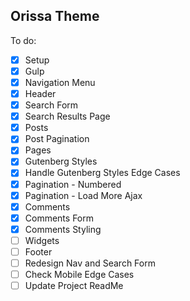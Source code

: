 ## Orissa Theme

To do:

- [x] Setup
- [x] Gulp
- [x] Navigation Menu
- [x] Header
- [x] Search Form
- [x] Search Results Page
- [x] Posts
- [x] Post Pagination
- [x] Pages
- [x] Gutenberg Styles
- [x] Handle Gutenberg Styles Edge Cases
- [x] Pagination - Numbered
- [x] Pagination - Load More Ajax
- [x] Comments
- [x] Comments Form
- [x] Comments Styling
- [ ] Widgets
- [ ] Footer
- [ ] Redesign Nav and Search Form
- [ ] Check Mobile Edge Cases
- [ ] Update Project ReadMe
